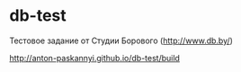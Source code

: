 # db-test

Тестовое задание от Студии Борового (http://www.db.by/)

http://anton-paskannyi.github.io/db-test/build
